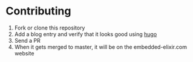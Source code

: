 # Contributing

1. Fork or clone this repository
2. Add a blog entry and verify that it looks good using [hugo](http://gohugo.io/)
3. Send a PR
4. When it gets merged to master, it will be on the embedded-elixir.com website
